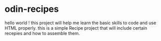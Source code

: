 # odin-recipes
hello world ! 
this project will help me learn the basic skills to code and use HTML properly. 
this is a simple Recipe project that will include certain recepies and how to assemble them. 